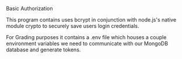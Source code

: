 Basic Authorization

This program contains uses bcrypt in conjunction with node.js's native module crypto to securely save users login credentials.

For Grading purposes it contains a .env file which houses a couple environment variables we need to communicate with our MongoDB database and generate tokens.
